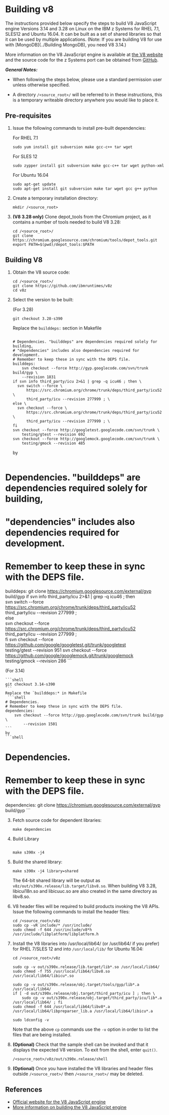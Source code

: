 # Building v8
<!---PACKAGE:V8 JavaScript--->
<!---DISTRO:SLES 12:V8--->
<!---DISTRO:RHEL 7.1:V8--->
<!---DISTRO:Ubuntu 16.x:V8--->

The instructions provided below specify the steps to build V8 JavaScript engine Versions 3.14 and 3.28 on Linux on the IBM z Systems for RHEL 7.1, SLES12 and Ubuntu 16.04. It can be built as a set of shared libraries so that it can be used by multiple applications.
(Note: If you are building V8 for use with [MongoDB](../Building MongoDB), you need V8 3.14.)

More information on the V8 JavaScript engine is available at [the V8 website](https://developers.google.com/v8/intro) and the source code for the z Systems port can be obtained from [GitHub](https://github.com/andrewlow/v8z).

_**General Notes:**_

- When following the steps below, please use a standard permission user unless otherwise specified.

- A directory `/<source_root>/` will be referred to in these instructions, this is a temporary writeable directory anywhere you would like to place it.

## Pre-requisites

1. Issue the following commands to install pre-built dependencies:

    For RHEL 7.1
    ```shell
    sudo yum install git subversion make gcc-c++ tar wget
    ```

    For SLES 12
    ```shell
    sudo zypper install git subversion make gcc-c++ tar wget python-xml
    ```

    For Ubuntu 16.04
    ```shell
	sudo apt-get update
    sudo apt-get install git subversion make tar wget gcc g++ python
    ```    

2. Create a temporary installation directory:

    ```shell
    mkdir /<source_root>
    ```

3. **(V8 3.28 only)** Clone depot_tools from the Chromium project, as it contains a number of tools needed to build V8 3.28:

    ```shell
    cd /<source_root>/
    git clone https://chromium.googlesource.com/chromium/tools/depot_tools.git
    export PATH=$(pwd)/depot_tools:$PATH
    ```

## Building V8

1. Obtain the V8 source code:

    ```shell
    cd /<source_root>/
    git clone https://github.com/ibmruntimes/v8z
    cd v8z
    ```

2. Select the version to be built:

   (For 3.28)
    
    ```shell
    git checkout 3.28-s390
    ```
     Replace the `builddeps:` section in Makefile
    ```shell

    # Dependencies. "builddeps" are dependencies required solely for building,
    # "dependencies" includes also dependencies required for development.
    # Remember to keep these in sync with the DEPS file.
    builddeps:
     	svn checkout --force http://gyp.googlecode.com/svn/trunk build/gyp \
  	    --revision 1831
  	if svn info third_party/icu 2>&1 | grep -q icu46 ; then \
	  svn switch --force \
	      https://src.chromium.org/chrome/trunk/deps/third_party/icu52 \
	      third_party/icu --revision 277999 ; \
	else \
	  svn checkout --force \
	      https://src.chromium.org/chrome/trunk/deps/third_party/icu52 \
	      third_party/icu --revision 277999 ; \
	fi
	svn checkout --force http://googletest.googlecode.com/svn/trunk \
	    testing/gtest --revision 692
	svn checkout --force http://googlemock.googlecode.com/svn/trunk \
	    testing/gmock --revision 485
    ```
    by

     ```shell
# Dependencies. "builddeps" are dependencies required solely for building,
# "dependencies" includes also dependencies required for development.
# Remember to keep these in sync with the DEPS file.
builddeps:
		git clone https://chromium.googlesource.com/external/gyp build/gyp
	if svn info third_party/icu 2>&1 | grep -q icu46 ; then \
	  svn switch --force \
	      https://src.chromium.org/chrome/trunk/deps/third_party/icu52 \
	      third_party/icu --revision 277999 ; \
	else \
	  svn checkout --force \
	      https://src.chromium.org/chrome/trunk/deps/third_party/icu52 \
	      third_party/icu --revision 277999 ; \
	fi
	svn checkout --force https://github.com/google/googletest.git/trunk/googletest \
	    testing/gtest --revision 951
	svn checkout --force https://github.com/google/googlemock.git/trunk/googlemock \
	    testing/gmock --revision 286
      ```

   (For 3.14)
    
    ```shell
    git checkout 3.14-s390
    ```
    Replace the `builddeps:* in Makefile
     ```shell
    # Dependencies.
    # Remember to keep these in sync with the DEPS file.
    dependencies:
    	svn checkout --force http://gyp.googlecode.com/svn/trunk build/gyp \
    	    --revision 1501
    ```
    by
    ```shell
# Dependencies.
# Remember to keep these in sync with the DEPS file.
dependencies:
		git clone https://chromium.googlesource.com/external/gyp build/gyp
    ```

3. Fetch source code for dependent libraries:

    ```shell
    make dependencies
    ```
4. Build Library
    ```shell

    make s390x -j4
    ```
5. Build the shared library:

    ```shell
    make s390x -j4 library=shared
    ```

   The 64-bit shared library will be output as `v8z/out/s390x.release/lib.target/libv8.so`. When building V8 3.28, libicui18n.so and libicuuc.so are also created in the same directory as libv8.so.

6. V8 header files will be required to build products invoking the V8 APIs. Issue the following commands to install the header files:

    ```shell
    cd /<source_root>/v8z
    sudo cp -vR include/* /usr/include/
    sudo chmod -f 644 /usr/include/v8*h /usr/include/libplatform/libplatform.h
    ```
  
7. Install the V8 libraries into /usr/local/lib64/ (or /usr/lib64/ if you prefer) for RHEL 7/SLES 12 and into `/usr/local/lib/` for Ubuntu 16.04:

    ```shell
    cd /<source_root>/v8z
    
    sudo cp -v out/s390x.release/lib.target/lib*.so /usr/local/lib64/
    sudo chmod -f 755 /usr/local/lib64/libv8.so /usr/local/lib64/libicu*.so
    
    sudo cp -v out/s390x.release/obj.target/tools/gyp/lib*.a /usr/local/lib64/
    if [ -d out/s390x.release/obj.target/third_party/icu ] ; then \
        sudo cp -v out/s390x.release/obj.target/third_party/icu/lib*.a /usr/local/lib64/ ; fi
    sudo chmod -f 644 /usr/local/lib64/libv8*.a /usr/local/lib64/libpreparser_lib.a /usr/local/lib64/libicu*.a

    sudo ldconfig -v
    ```

   Note that the above `cp` commands use the `-v` option in order to list the files that are being installed.

8. **(Optional)** Check that the sample shell can be invoked and that it displays the expected V8 version. To exit from the shell, enter `quit()`.

    ```shell
    /<source_root>/v8z/out/s390x.release/shell
    ```

9. **(Optional)** Once you have installed the V8 libraries and header files outside `/<source_root>/` then `/<source_root>/` may be deleted.

## References

- [Official website for the V8 JavaScript engine](https://developers.google.com/v8/intro)
- [More information on building the V8 JavaScript engine](https://code.google.com/p/v8/)

